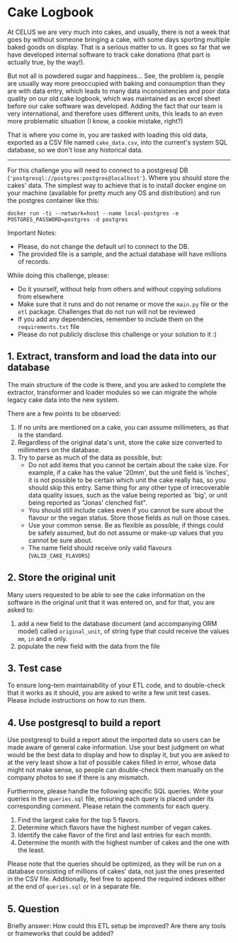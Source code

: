 # Cake Logbook

At CELUS we are very much into cakes, and usually, there is not a week that goes by without someone bringing a cake,
with some days sporting multiple baked goods on display. That is a serious matter to us. It goes so far that we have
developed internal software to track cake donations (that part is actually true, by the way!).

But not all is powdered sugar and happiness... See, the problem is, people are usually way more preoccupied with baking
and consumption than they are with data entry, which leads to many data inconsistencies and poor data quality on our old
cake logbook, which was maintained as an excel sheet before our cake software was developed. Adding the fact that our
team is very international, and therefore uses different units, this leads to an even more problematic situation (I
know, a cookie mistake, right?)

That is where you come in, you are tasked with loading this old data, exported as a CSV file named `cake_data.csv`, into
the current's system SQL database, so we don't lose any historical data.

---------------------

For this challenge you will need to connect to a postgresql DB (`'postgresql://postgres:postgres@localhost'`). 
Where you should store the cakes' data. The simplest way to achieve that is to
install docker engine on your machine (available for pretty much any OS and distribution) and run the postgres container
like this:

```shell
docker run -ti --network=host --name local-postgres -e POSTGRES_PASSWORD=postgres -d postgres
```

Important Notes: 
* Please, do not change the default url to connect to the DB.
* The provided file is a sample, and the actual database will have millions of records.

While doing this challenge, please:

- Do it yourself, without help from others and without copying solutions from elsewhere
- Make sure that it runs and do not rename or move the `main.py` file or the `etl` package. Challenges that do not run
  will not be reviewed
- If you add any dependencies, remember to include them on the `requirements.txt` file
- Please do not publicly disclose this challenge or your solution to it :)

## 1. Extract, transform and load the data into our database

The main structure of the code is there, and you are asked to complete the extractor, transformer and loader modules so
we can migrate the whole legacy cake data into the new system.

There are a few points to be observed:

1. If no units are mentioned on a cake, you can assume millimeters, as that is the standard.
2. Regardless of the original data's unit, store the cake size converted to millimeters on the database.
3. Try to parse as much of the data as possible, but:
    - Do not add items that you cannot be certain about the cake size. For example, if a cake has the value '20mm', but
      the unit field is 'inches', it is not possible to be certain which unit the cake really has, so you should skip
      this entry. Same thing for any other type of irrecoverable data quality issues, such as the value being reported
      as 'big', or unit being reported as "Jonas' clenched fist".
    - You should still include cakes even if you cannot be sure about the flavour or the vegan status. Store those
      fields as null on those cases.
    - Use your common sense. Be as flexible as possible, if things could be safely assumed, but do not assume or make-up
      values that you cannot be sure about.
    - The name field should receive only valid flavours (`VALID_CAKE_FLAVORS`)

## 2. Store the original unit

Many users requested to be able to see the cake information on the software in the original unit that it was entered on,
and for that, you are asked to:

1. add a new field to the database document (and accompanying ORM model) called `original_unit`, of string type that
   could receive the values `mm`, `in` and `m` only.
2. populate the new field with the data from the file

## 3. Test case

To ensure long-tem maintainability of your ETL code, and to double-check that it works as it should, you are asked to
write a few unit test cases. Please include instructions on how to run them.

## 4. Use postgresql to build a report

Use postgresql to build a report about the imported data so users can be made aware of general cake information. Use your
best judgment on what would be the best data to display and how to display it, but you are asked to at the very least
show a list of possible cakes filled in error, whose data might not make sense, so people can double-check them manually
on the company photos to see if there is any mismatch.

Furthermore, please handle the following specific SQL queries. Write your queries in the `queries.sql` file, ensuring each query is placed under its corresponding comment. Please retain the comments for each query.
1. Find the largest cake for the top 5 flavors.
2. Determine which flavors have the highest number of vegan cakes.
3. Identify the cake flavor of the first and last entries for each month.
4. Determine the month with the highest number of cakes and the one with the least.

Please note that the queries should be optimized, as they will be run on a database consisting of millions of cakes' data, not just the ones presented in the CSV file. Additionally, feel free to append the required indexes either at the end of `queries.sql` or in a separate file.
## 5. Question

Briefly answer: How could this ETL setup be improved? Are there any tools or frameworks that could be added?

